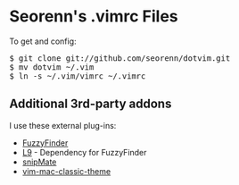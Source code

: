Seorenn's .vimrc Files
======================

To get and config: 
<pre>
$ git clone git://github.com/seorenn/dotvim.git
$ mv dotvim ~/.vim
$ ln -s ~/.vim/vimrc ~/.vimrc
</pre>

Additional 3rd-party addons
---------------------------

I use these external plug-ins:

* [FuzzyFinder](http://www.vim.org/scripts/script.php?script_id=1984)
* [L9](http://www.vim.org/scripts/script.php?script_id=3252) - Dependency for FuzzyFinder
* [snipMate](http://www.vim.org/scripts/script.php?script_id=2540)
* [vim-mac-classic-theme](https://github.com/nelstrom/vim-mac-classic-theme)
